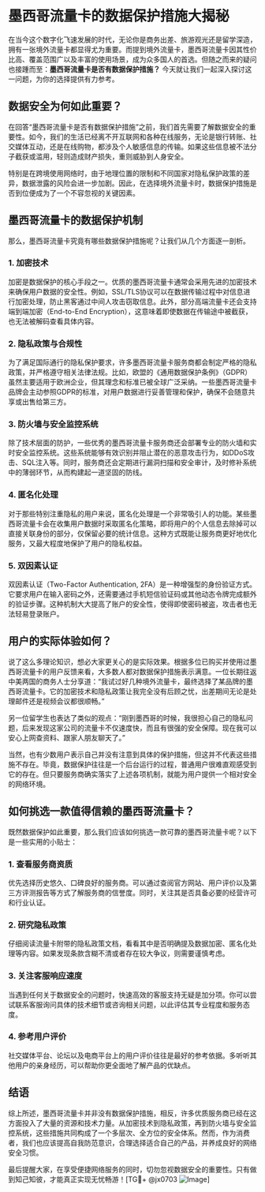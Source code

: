 # 墨西哥流量卡的数据保护措施大揭秘

在当今这个数字化飞速发展的时代，无论你是商务出差、旅游观光还是留学深造，拥有一张境外流量卡都显得尤为重要。而提到境外流量卡，墨西哥流量卡因其性价比高、覆盖范围广以及丰富的使用场景，成为众多国人的首选。但随之而来的疑问也接踵而至：**墨西哥流量卡是否有数据保护措施？** 今天就让我们一起深入探讨这一问题，为你的选择提供有力参考。

## 数据安全为何如此重要？

在回答“墨西哥流量卡是否有数据保护措施”之前，我们首先需要了解数据安全的重要性。如今，我们的生活已经离不开互联网和各种在线服务，无论是银行转账、社交媒体互动，还是在线购物，都涉及个人敏感信息的传输。如果这些信息被不法分子截获或滥用，轻则造成财产损失，重则威胁到人身安全。

特别是在跨境使用网络时，由于地理位置的限制和不同国家对隐私保护政策的差异，数据泄露的风险会进一步加剧。因此，在选择境外流量卡时，数据保护措施是否到位便成为了一个不容忽视的关键因素。

## 墨西哥流量卡的数据保护机制

那么，墨西哥流量卡究竟有哪些数据保护措施呢？让我们从几个方面逐一剖析。

### 1. **加密技术**

加密是数据保护的核心手段之一。优质的墨西哥流量卡通常会采用先进的加密技术来确保用户数据的安全性。例如，SSL/TLS协议可以在数据传输过程中对信息进行加密处理，防止黑客通过中间人攻击窃取信息。此外，部分高端流量卡还会支持端到端加密（End-to-End Encryption），这意味着即使数据在传输途中被截获，也无法被解码查看具体内容。

### 2. **隐私政策与合规性**

为了满足国际通行的隐私保护要求，许多墨西哥流量卡服务商都会制定严格的隐私政策，并严格遵守相关法律法规。比如，欧盟的《通用数据保护条例》（GDPR）虽然主要适用于欧洲企业，但其理念和标准已被全球广泛采纳。一些墨西哥流量卡品牌会主动参照GDPR的标准，对用户数据进行妥善管理和保护，确保不会随意共享或出售给第三方。

### 3. **防火墙与安全监控系统**

除了技术层面的防护，一些优秀的墨西哥流量卡服务商还会部署专业的防火墙和实时安全监控系统。这些系统能够有效识别并阻止潜在的恶意攻击行为，如DDoS攻击、SQL注入等。同时，服务商还会定期进行漏洞扫描和安全审计，及时修补系统中的薄弱环节，从而构建起一道坚固的防线。

### 4. **匿名化处理**

对于那些特别注重隐私的用户来说，匿名化处理是一个非常吸引人的功能。某些墨西哥流量卡会在收集用户数据时采取匿名化策略，即将用户的个人信息去除掉可以直接关联身份的部分，仅保留必要的统计信息。这种方式既能让服务商更好地优化服务，又最大程度地保护了用户的隐私权益。

### 5. **双因素认证**

双因素认证（Two-Factor Authentication, 2FA）是一种增强型的身份验证方式。它要求用户在输入密码之外，还需要通过手机短信验证码或其他动态令牌完成额外的验证步骤。这种机制大大提高了账户的安全性，使得即使密码被盗，攻击者也无法轻易登录账户。

## 用户的实际体验如何？

说了这么多理论知识，想必大家更关心的是实际效果。根据多位已购买并使用过墨西哥流量卡的用户反馈来看，大多数人都对数据保护措施表示满意。一位长期往返中美两国的商务人士分享道：“我试过好几种境外流量卡，最终选择了某品牌的墨西哥流量卡。它的加密技术和隐私政策让我完全没有后顾之忧，出差期间无论是处理邮件还是视频会议都很顺畅。”

另一位留学生也表达了类似的观点：“刚到墨西哥的时候，我很担心自己的隐私问题，后来发现这家公司的流量卡不仅速度快，而且有很强的安全保障。现在我可以安心上网查资料、跟家人朋友聊天了。”

当然，也有少数用户表示自己并没有注意到具体的保护措施，但这并不代表这些措施不存在。毕竟，数据保护往往是一个后台运行的过程，普通用户很难直观感受到它的存在。但只要服务商确实落实了上述各项机制，就能为用户提供一个相对安全的网络环境。

## 如何挑选一款值得信赖的墨西哥流量卡？

既然数据保护如此重要，那么我们应该如何挑选一款可靠的墨西哥流量卡呢？以下是一些实用的小贴士：

### 1. 查看服务商资质

优先选择历史悠久、口碑良好的服务商。可以通过查阅官方网站、用户评价以及第三方评测报告等方式了解服务商的信誉度。同时，关注其是否具备必要的经营许可和行业认证。

### 2. 研究隐私政策

仔细阅读流量卡附带的隐私政策文档，看看其中是否明确提及数据加密、匿名化处理等内容。如果发现条款含糊不清或者存在较大争议，则需要谨慎考虑。

### 3. 关注客服响应速度

当遇到任何关于数据安全的问题时，快速高效的客服支持无疑是加分项。你可以尝试联系客服询问具体的技术细节或咨询相关问题，以此评估其专业程度和服务态度。

### 4. 参考用户评价

社交媒体平台、论坛以及电商平台上的用户评价往往是最好的参考依据。多听听其他用户的亲身经历，可以帮助你更全面地了解产品的优缺点。

## 结语

综上所述，墨西哥流量卡并非没有数据保护措施，相反，许多优质服务商已经在这方面投入了大量的资源和技术力量。从加密技术到隐私政策，再到防火墙与安全监控系统，这些措施共同构成了一个多层次、全方位的安全体系。然而，作为消费者，我们也应该提高自我防范意识，合理选择适合自己的产品，并养成良好的网络安全习惯。

最后提醒大家，在享受便捷网络服务的同时，切勿忽视数据安全的重要性。只有做到知己知彼，才能真正实现无忧畅游！[TG💪+ @jx0703 ![Image](https://github.com/user-attachments/assets/dbca1d08-cadb-493c-b0ec-ad6f7a83f270)]
